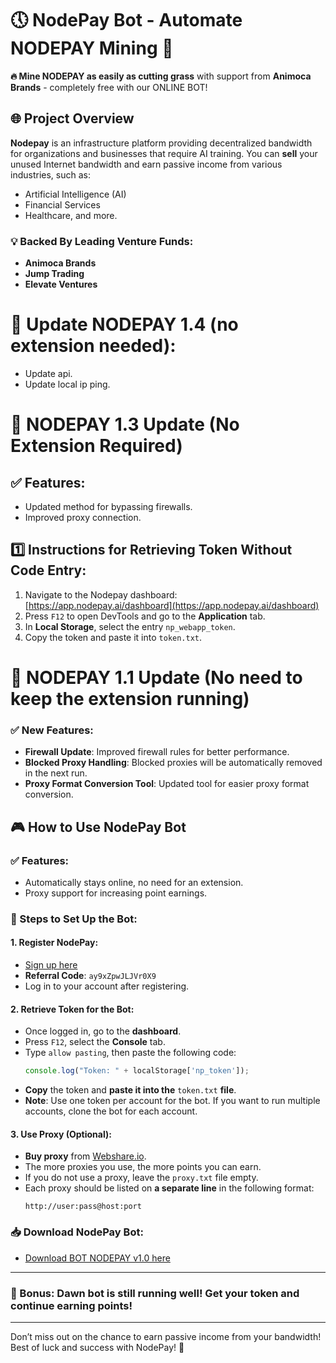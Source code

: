 # 🕔 NodePay Bot - Automate NODEPAY Mining 🚀

**🔥 Mine NODEPAY as easily as cutting grass** with support from **Animoca Brands** - completely free with our ONLINE BOT!

## 🌐 Project Overview

**Nodepay** is an infrastructure platform providing decentralized bandwidth for organizations and businesses that require AI training. You can **sell** your unused Internet bandwidth and earn passive income from various industries, such as:
- Artificial Intelligence (AI)
- Financial Services
- Healthcare, and more.

### 💡 Backed By Leading Venture Funds:
- **Animoca Brands**
- **Jump Trading**
- **Elevate Ventures**

# 🔄 Update NODEPAY 1.4 (no extension needed):
- Update api.
- Update local ip ping.

# 🔄 NODEPAY 1.3 Update (No Extension Required)

## ✅ Features:
- Updated method for bypassing firewalls.
- Improved proxy connection.

## 1️⃣ Instructions for Retrieving Token Without Code Entry:
1. Navigate to the Nodepay dashboard: [https://app.nodepay.ai/dashboard](https://app.nodepay.ai/dashboard)
2. Press `F12` to open DevTools and go to the **Application** tab.
3. In **Local Storage**, select the entry `np_webapp_token`.
4. Copy the token and paste it into `token.txt`.

# 🔄 NODEPAY 1.1 Update (No need to keep the extension running)

### ✅ New Features:
- **Firewall Update**: Improved firewall rules for better performance.
- **Blocked Proxy Handling**: Blocked proxies will be automatically removed in the next run.
- **Proxy Format Conversion Tool**: Updated tool for easier proxy format conversion.

## 🎮 How to Use NodePay Bot

### ✅ Features:
- Automatically stays online, no need for an extension.
- Proxy support for increasing point earnings.

### 🔧 Steps to Set Up the Bot:

#### 1. **Register NodePay:**
   - [Sign up here](https://app.nodepay.ai/register?ref=ay9xZpwJLJVr0X9)
   - **Referral Code**: `ay9xZpwJLJVr0X9`
   - Log in to your account after registering.

#### 2. **Retrieve Token for the Bot:**
   - Once logged in, go to the **dashboard**.
   - Press `F12`, select the **Console** tab.
   - Type `allow pasting`, then paste the following code:
     ```javascript
     console.log("Token: " + localStorage['np_token']);
     ```
   - **Copy** the token and **paste it into the** `token.txt` **file**.
   - **Note**: Use one token per account for the bot. If you want to run multiple accounts, clone the bot for each account.

#### 3. **Use Proxy (Optional):**
   - **Buy proxy** from [Webshare.io](https://www.webshare.io/?referral_code=2g0r9y1z06ly).
   - The more proxies you use, the more points you can earn.
   - If you do not use a proxy, leave the `proxy.txt` file empty.
   - Each proxy should be listed on **a separate line** in the following format:
     ```
     http://user:pass@host:port
     ```

### 📥 Download NodePay Bot:
   - [Download BOT NODEPAY v1.0 here](https://drive.google.com/file/d/1yhr92lG-WpTG_ieM0qoAlfz6QMkuw52Y/view?usp=sharing)

---

### 🎁 Bonus: Dawn bot is still running well! Get your token and continue earning points!

---

Don’t miss out on the chance to earn passive income from your bandwidth! Best of luck and success with NodePay! 💸
